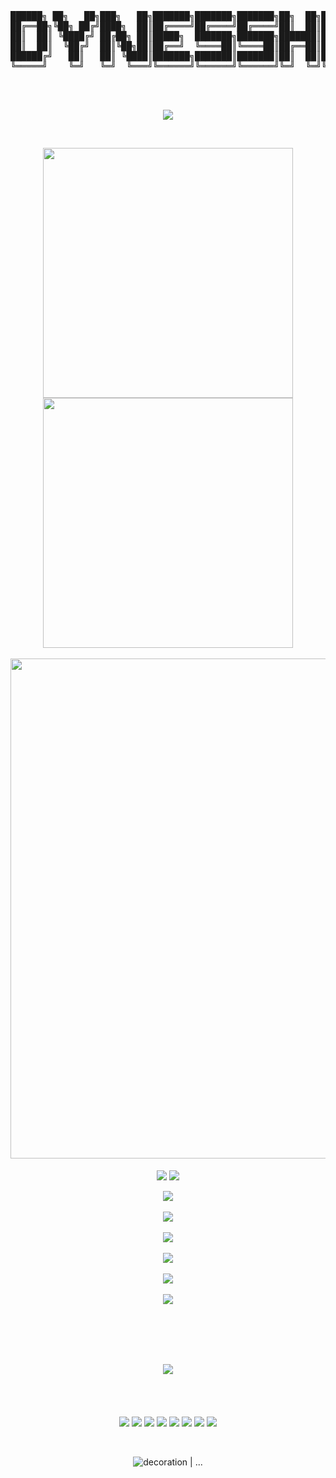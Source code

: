 
<pre align="center">
██████╗ ██╗   ██╗███╗   ██╗███████╗███████╗███████╗██╗  ██╗███████╗██╗  ██╗   ██╗
██╔══██╗╚██╗ ██╔╝████╗  ██║██╔════╝██╔════╝██╔════╝██║  ██║██╔════╝██║  ╚██╗ ██╔╝
██║  ██║ ╚████╔╝ ██╔██╗ ██║█████╗  ███████╗███████╗███████║█████╗  ██║   ╚████╔╝ 
██║  ██║  ╚██╔╝  ██║╚██╗██║██╔══╝  ╚════██║╚════██║██╔══██║██╔══╝  ██║    ╚██╔╝  
██████╔╝   ██║   ██║ ╚████║███████╗███████║███████║██║  ██║███████╗███████╗██║   
╚═════╝    ╚═╝   ╚═╝  ╚═══╝╚══════╝╚══════╝╚══════╝╚═╝  ╚═╝╚══════╝╚══════╝╚═╝   
</pre>

<!--

# 🌱 Learning and using

<a href="https://github.com/anuraghazra/github-readme-stats">
  <img align="right" src="https://github-readme-stats-two-theta-93.vercel.app/api/top-langs/?username=Dynesshely&theme=dark&layout=compact&langs_count=10&hide=html" />
</a>

[![C#](https://img.shields.io/badge/c%23-%23239120.svg?style=for-the-badge&logo=csharp&logoColor=white)](https://docs.microsoft.com/dotnet/csharp/)
[![C](https://img.shields.io/badge/c-%2300599C.svg?style=for-the-badge&logo=c&logoColor=white)](https://wikipedia.org/wiki/C_(programming_language))
[![C++](https://img.shields.io/badge/C++-%2300599C.svg?style=for-the-badge&logo=c%2B%2B&logoColor=white)](https://wikipedia.org/wiki/C%2B%2B)
[![Rust](https://img.shields.io/badge/rust-%23000000.svg?style=for-the-badge&logo=rust&logoColor=white)](https://www.rust-lang.org/)
[![Dart](https://img.shields.io/badge/dart-%230175C2.svg?style=for-the-badge&logo=dart&logoColor=white)](https://dart.dev/)
[![Kotlin](https://img.shields.io/badge/kotlin-%237F52FF.svg?style=for-the-badge&logo=kotlin&logoColor=white)](https://kotlinlang.org/)
[![Java](https://img.shields.io/badge/java-%23ED8B00.svg?style=for-the-badge&logo=java&logoColor=white)](https://www.java.com/)
[![Python](https://img.shields.io/badge/python-3670A0?style=for-the-badge&logo=python&logoColor=ffdd54)](https://www.python.org/)
[![HTML5](https://img.shields.io/badge/HTML5-%23E34F26.svg?style=for-the-badge&logo=html5&logoColor=white)](https://www.w3.org/)
[![CSS3](https://img.shields.io/badge/CSS3-%231572B6.svg?style=for-the-badge&logo=css3&logoColor=white)](https://www.w3.org/)
[![JavaScript](https://img.shields.io/badge/JavaScript-%23323330.svg?style=for-the-badge&logo=javascript&logoColor=%23F7DF1E)](https://wikipedia.org/wiki/JavaScript)
[![TypeScript](https://img.shields.io/badge/typescript-%23007ACC.svg?style=for-the-badge&logo=typescript&logoColor=white)](https://www.typescriptlang.org/)
[![NodeJS](https://img.shields.io/badge/Node.js-6DA55F?style=for-the-badge&logo=node.js&logoColor=white)](https://nodejs.org/)
[![PHP](https://img.shields.io/badge/PHP-%23777BB4.svg?style=for-the-badge&logo=php&logoColor=white)](https://www.php.net/)
[![Zig](https://img.shields.io/badge/Zig-%23F7A41D.svg?style=for-the-badge&logo=zig&logoColor=white)](https://ziglang.org/)
[![Lua](https://img.shields.io/badge/lua-%232C2D72.svg?style=for-the-badge&logo=lua&logoColor=white)](https://www.lua.org/)
[![Fortran](https://img.shields.io/badge/Fortran-%23734F96.svg?style=for-the-badge&logo=fortran&logoColor=white)](https://fortran-lang.org/)
[![Julia](https://img.shields.io/badge/-Julia-9558B2?style=for-the-badge&logo=julia&logoColor=white)](https://julialang.org/)
[![PowerShell](https://img.shields.io/badge/PowerShell-%235391FE.svg?style=for-the-badge&logo=powershell&logoColor=white)](https://github.com/PowerShell/PowerShell)
[![Shell Script](https://img.shields.io/badge/Shell_Script-%23121011.svg?style=for-the-badge&logo=gnu-bash&logoColor=white)](https://www.shellscript.sh/)
[![Haskell](https://img.shields.io/badge/Haskell-5e5086?style=for-the-badge&logo=haskell&logoColor=white)](https://www.haskell.org/)
[![Swift](https://img.shields.io/badge/swift-F54A2A?style=for-the-badge&logo=swift&logoColor=white)](https://www.swift.org/)
[![Go](https://img.shields.io/badge/go-%2300ADD8.svg?style=for-the-badge&logo=go&logoColor=white)](https://go.dev/)
[![Ruby](https://img.shields.io/badge/ruby-%23CC342D.svg?style=for-the-badge&logo=ruby&logoColor=white)](https://www.ruby-lang.org/)
[![PyTorch](https://img.shields.io/badge/PyTorch-%23EE4C2C.svg?style=for-the-badge&logo=PyTorch&logoColor=white)](https://pytorch.org/)
[![Markdown](https://img.shields.io/badge/markdown-%23000000.svg?style=for-the-badge&logo=markdown&logoColor=white)](https://www.markdownguide.org/)
[![LaTeX](https://img.shields.io/badge/Latex-%23008080.svg?style=for-the-badge&logo=latex&logoColor=white)](https://www.latex-project.org/)

> By the way: I love `C#` at most

I have an organization account named [Hello Computer Science](https://github.com/Hello-Computer-Science) , which contains some repo for my learning experience.

-->

<br/><br/>

<!-- https://github.com/DenverCoder1/readme-typing-svg -->
<p align="center">
  <img src="https://readme-typing-svg.demolab.com?font=Fira+Code&size=28&pause=1000&center=true&width=435&lines=Hello+GitHub+%40+Dynesshely" />
</p>

<br/>

<p align="center">
  <!-- https://github.com/anuraghazra/github-readme-stats -->
  <img align="center" width="400" src="https://github-readme-stats.vercel.app/api?username=Dynesshely&theme=transparent&show_icons=true&hide_border=true&show=reviews&hide_title=true&hide=contribs&number_format=long" />
  <!-- https://github.com/DenverCoder1/github-readme-streak-stats -->
  <img align="center" width="400" src="https://streak-stats.demolab.com?user=Dynesshely&theme=transparent&hide_border=true" />
  <br/><br/>
  <!-- https://github.com/Ashutosh00710/github-readme-activity-graph -->
  <img width="800" src="https://github-readme-activity-graph.vercel.app/graph?username=Dynesshely&theme=github-compact&hide_border=true&area=true&custom_title=Contribution%20Graph" />
  <br/><br/>
  <!-- https://github.com/anuraghazra/github-readme-stats -->
  <img align="center" src="https://github-readme-stats.vercel.app/api/wakatime?username=Dynesshely&theme=transparent&hide_border=true&layout=compact&langs_count=22" />
  <!-- https://github.com/anuraghazra/github-readme-stats -->
  <img align="center" src="https://github-readme-stats.vercel.app/api/top-langs/?username=Dynesshely&theme=transparent&hide_border=true&layout=donut-vertical&langs_count=10&hide=html" />
  <br/><br/>
  <!-- https://github.com/LelouchFR/skill-icons -->
  <img align="center" src="https://go-skill-icons.vercel.app/api/icons?i=cs,c,cpp,rust,dart,kotlin,java,py,html,css,js,ts,nodejs,php,zig,visualbasic,lua,fortran,julia,pwsh,bash,haskell,swift,go,ruby">
  <br/><br/>
  <img align="center" src="https://go-skill-icons.vercel.app/api/icons?i=sqlite,sqlserver,mongo,postgresql,mysql,redis">
  <br/><br/>
  <img align="center" src="https://go-skill-icons.vercel.app/api/icons?i=blazor,flutter,qt,tauri,electron,angular,vuejs,react">
  <br/><br/>
  <img align="center" src="https://go-skill-icons.vercel.app/api/icons?i=unity,unreal,godot,cuda,pytorch,tensorflow,threejs">
  <br/><br/>
  <img align="center" src="https://go-skill-icons.vercel.app/api/icons?i=arduino,platformio">
  <br/><br/>
  <img align="center" src="https://go-skill-icons.vercel.app/api/icons?i=mermaid,md,matlab,latex,jupyter,regex">
</p>

<br>

<p align="center">
  <br/><br/><br/>
  <img src="https://capsule-render.vercel.app/api?type=venom&height=150&color=timeGradient&text=Working%20On&fontSize=50&fontAlignY=55&animation=twinkling&fontColor=9daaf8"/>
  <br/><br/><br/><br/><br/>
  <img src="https://github-readme-stats.vercel.app/api/pin/?username=Crequency&repo=KitX&show_owner=true" />
  <img src="https://github-readme-stats.vercel.app/api/pin/?username=Crequency&repo=Common.Algorithm&show_owner=true" />
  <img src="https://github-readme-stats.vercel.app/api/pin/?username=Crequency&repo=Common.BasicHelper&show_owner=true" />
  <img src="https://github-readme-stats.vercel.app/api/pin/?username=NimbusAsm&repo=ServerEntry&show_owner=true" />
  <img src="https://github-readme-stats.vercel.app/api/pin/?username=Dynesshely&repo=Competition&show_owner=true" />
  <img src="https://github-readme-stats.vercel.app/api/pin/?username=Dynesshely&repo=CppEnhanced&show_owner=true" />
  <img src="https://github-readme-stats.vercel.app/api/pin/?username=Dynesshely&repo=Prouter&show_owner=true" />
  <img src="https://github-readme-stats.vercel.app/api/pin/?username=Dynesshely&repo=Csharpell&show_owner=true" />
</p>

<br>

<p align="center">
  <img src="https://capsule-render.vercel.app/api?type=venom&height=300&color=timeGradient&text=...&section=header&reversal=false&fontAlignY=44" alt="decoration | ..."/>
</p>
